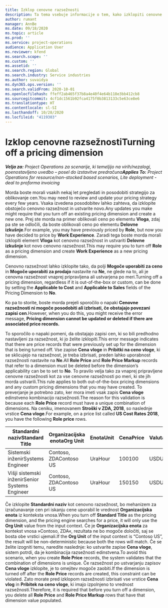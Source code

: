 ```yaml
---
title: Izklop cenovne razsežnosti
description: Ta tema vsebuje informacije o tem, kako izklopiti cenovne razsežnosti.
author: rumant
manager: AnnBe
ms.date: 09/18/2020
ms.topic: article
ms.prod: ''
ms.service: project-operations
audience: Application User
ms.reviewer: kfend
ms.search.scope: ''
ms.custom: ''
ms.assetid: ''
ms.search.region: Global
ms.search.industry: Service industries
ms.author: suvaidya
ms.dyn365.ops.version: ''
ms.search.validFrom: 2020-10-01
ms.openlocfilehash: ffeff2ab465f37b8a4e40f4e64b118e3bb412cb8
ms.sourcegitcommit: 4cf1dc1561b92fca4175f0b3813133c5e63ce8e6
ms.translationtype: HT
ms.contentlocale: sl-SI
ms.lasthandoff: 10/28/2020
ms.locfileid: "4119303"
---
```

# <a name="turning-off-a-pricing-dimension"></a><span data-ttu-id="afe45-103">Izklop cenovne razsežnosti</span><span class="sxs-lookup"><span data-stu-id="afe45-103">Turning off a pricing dimension</span></span>

<span data-ttu-id="afe45-104">_**Velja za:** Project Operations za scenarije, ki temeljijo na virih/nezalogi, poenostavljeno uvedbo – posel do izstavitve predračuna_</span><span class="sxs-lookup"><span data-stu-id="afe45-104">_**Applies To:** Project Operations for resource/non-stocked based scenarios, Lite deployment - deal to proforma invoicing_</span></span>

<span data-ttu-id="afe45-105">Morda boste morali vsakih nekaj let pregledati in posodobiti strategijo za oblikovanje cen.</span><span class="sxs-lookup"><span data-stu-id="afe45-105">You may need to review and update your pricing strategy every few years.</span></span> <span data-ttu-id="afe45-106">Vsaka izvedena posodobitev lahko zahteva, da izklopite obstoječo cenovno razsežnost in ustvarite novo.</span><span class="sxs-lookup"><span data-stu-id="afe45-106">Any updates you make might require that you turn off an existing pricing dimension and create a new one.</span></span> <span data-ttu-id="afe45-107">Prej ste morda na primer oblikovali ceno po elementu **Vloga**, zdaj pa ste se odločili, da boste oblikovali ceno po elementu **Delovne izkušnje**.</span><span class="sxs-lookup"><span data-stu-id="afe45-107">For example, you may have previously priced by **Role**, but now you have decided to price by **Work Experience**.</span></span> <span data-ttu-id="afe45-108">Zaradi tega boste morda morali izklopiti element **Vloga** kot cenovno razsežnost in ustvariti **Delovne izkušnje** kot novo cenovno razsežnost.</span><span class="sxs-lookup"><span data-stu-id="afe45-108">This may require you to turn off **Role** as a pricing dimension and create **Work Experience** as a new pricing dimension.</span></span> 

<span data-ttu-id="afe45-109">Cenovno razsežnost lahko izklopite tako, da polji **Mogoče uporabiti za ceno** in **Mogoče uporabiti za prodajo** nastavite na **Ne**, ne glede na to, ali je cenovna razsežnost vnaprej pripravljena ali ustvarjena po meri.</span><span class="sxs-lookup"><span data-stu-id="afe45-109">Turning off a pricing dimension, regardless if it is out-of-the-box or custom, can be done by setting the **Applicable to Cost** and **Applicable to Sales** fields of the Pricing Dimension to **No**.</span></span>

<span data-ttu-id="afe45-110">Ko pa to storite, boste morda prejeli sporočilo o napaki **Cenovne razsežnosti ni mogoče posodobiti ali izbrisati, če obstajajo povezani zapisi cen**.</span><span class="sxs-lookup"><span data-stu-id="afe45-110">However, when you do this, you might receive the error message, **Pricing dimension cannot be updated or deleted if there are associated price records.**</span></span>

<span data-ttu-id="afe45-111">To sporočilo o napaki pomeni, da obstajajo zapisi cen, ki so bili predhodno nastavljeni za razsežnost, ki jo želite izklopiti.</span><span class="sxs-lookup"><span data-stu-id="afe45-111">This error message indicates that there are price records that were previously set up for the dimension that is being turned off.</span></span> <span data-ttu-id="afe45-112">Vse zapise **Cena vloge** in **Pribitki na ceno vloge**, ki se sklicujejo na razsežnost, je treba izbrisati, preden lahko uporabnost razsežnosti nastavite na **Ne**.</span><span class="sxs-lookup"><span data-stu-id="afe45-112">All **Role Price** and **Role Price Markup** records that refer to a dimension must be deleted before the dimension’s applicability can be to set to **No**.</span></span> <span data-ttu-id="afe45-113">To pravilo velja tako za vnaprej pripravljene cenovne razsežnosti kot za vse cenovne razsežnosti po meri, ki ste jih morda ustvarili.</span><span class="sxs-lookup"><span data-stu-id="afe45-113">This rule applies to both out-of-the-box pricing dimensions and any custom pricing dimensions that you may have created.</span></span> <span data-ttu-id="afe45-114">To preverjanje je potrebno zato, ker mora imeti vsak zapis **Cena vloge** edinstveno kombinacijo razsežnosti.</span><span class="sxs-lookup"><span data-stu-id="afe45-114">The reason for this validation is because each **Role Price** record must have a unique combination of dimensions.</span></span> <span data-ttu-id="afe45-115">Na ceniku, imenovanem **Stroški v ZDA, 2018**, so naslednje vrstice **Cena vloge**.</span><span class="sxs-lookup"><span data-stu-id="afe45-115">For example, on a price list called **US Cost Rates 2018**, you have the following **Role price** rows.</span></span> 

| <span data-ttu-id="afe45-116">Standardni naziv</span><span class="sxs-lookup"><span data-stu-id="afe45-116">Standard Title</span></span>         | <span data-ttu-id="afe45-117">Organizacijska enota</span><span class="sxs-lookup"><span data-stu-id="afe45-117">Org Unit</span></span>    |<span data-ttu-id="afe45-118">Enota</span><span class="sxs-lookup"><span data-stu-id="afe45-118">Unit</span></span>   |<span data-ttu-id="afe45-119">Cena</span><span class="sxs-lookup"><span data-stu-id="afe45-119">Price</span></span>  |<span data-ttu-id="afe45-120">Valuta</span><span class="sxs-lookup"><span data-stu-id="afe45-120">Currency</span></span>  |
| -----------------------|-------------|-------|-------|----------|
| <span data-ttu-id="afe45-121">Sistemski inženir</span><span class="sxs-lookup"><span data-stu-id="afe45-121">Systems Engineer</span></span>|<span data-ttu-id="afe45-122">Contoso, ZDA</span><span class="sxs-lookup"><span data-stu-id="afe45-122">Contoso US</span></span>|<span data-ttu-id="afe45-123">Ura</span><span class="sxs-lookup"><span data-stu-id="afe45-123">Hour</span></span>| <span data-ttu-id="afe45-124">100</span><span class="sxs-lookup"><span data-stu-id="afe45-124">100</span></span>|<span data-ttu-id="afe45-125">USD</span><span class="sxs-lookup"><span data-stu-id="afe45-125">USD</span></span>|
| <span data-ttu-id="afe45-126">Višji sistemski inženir</span><span class="sxs-lookup"><span data-stu-id="afe45-126">Senior Systems Engineer</span></span>|<span data-ttu-id="afe45-127">Contoso, ZDA</span><span class="sxs-lookup"><span data-stu-id="afe45-127">Contoso US</span></span>|<span data-ttu-id="afe45-128">Ura</span><span class="sxs-lookup"><span data-stu-id="afe45-128">Hour</span></span>| <span data-ttu-id="afe45-129">150</span><span class="sxs-lookup"><span data-stu-id="afe45-129">150</span></span>| <span data-ttu-id="afe45-130">USD</span><span class="sxs-lookup"><span data-stu-id="afe45-130">USD</span></span>|


<span data-ttu-id="afe45-131">Če izklopite **Standardni naziv** kot cenovno razsežnost, bo mehanizem za izračunavanje cen pri iskanju cene uporabil le vrednost **Organizacijska enota** iz konteksta vnosa.</span><span class="sxs-lookup"><span data-stu-id="afe45-131">When you turn off **Standard Title** as the pricing dimension, and the pricing engine searches for a price, it will only use the **Org Unit** value from the input context.</span></span> <span data-ttu-id="afe45-132">Če je **Organizacijska enota** za kontekst vnosa »Contoso, ZDA«, rezultata ne bo mogoče določiti, saj se bosta obe vrstici ujemali.</span><span class="sxs-lookup"><span data-stu-id="afe45-132">If the **Org Unit** of the input context is “Contoso US”, the result will be non-deterministic because both the rows will match.</span></span> <span data-ttu-id="afe45-133">Če se želite izogniti temu, naredite naslednje: ko ustvarite zapise **Cena vloge**, sistem potrdi, da je kombinacija razsežnosti edinstvena.</span><span class="sxs-lookup"><span data-stu-id="afe45-133">To avoid this scenario, when you create **Role Price** records, the system validates that the combination of dimensions is unique.</span></span> <span data-ttu-id="afe45-134">Če razsežnost po ustvarjanju zapisov **Cena vloge** izklopite, je to omejitev mogoče zaobiti.</span><span class="sxs-lookup"><span data-stu-id="afe45-134">If the dimension is turned off after the **Role Price** records are created, this constraint can be violated.</span></span> <span data-ttu-id="afe45-135">Zato morate pred izklopom razsežnosti izbrisati vse vrstice **Cena vlog** in **Pribitek na ceno vloge**, ki imajo izpolnjeno to vrednost razsežnosti.</span><span class="sxs-lookup"><span data-stu-id="afe45-135">Therefore, it is required that before you turn off a dimension, you delete all **Role Price** and **Role Price Markup** rows that have that dimension value populated.</span></span>
